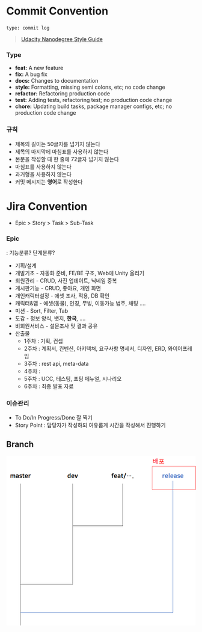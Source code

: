 # Commit Convention

```
type: commit log 
```

> [Udacity Nanodegree Style Guide](https://udacity.github.io/git-styleguide/)

### **Type**

- **feat:** A new feature
- **fix:** A bug fix
- **docs:** Changes to documentation
- **style:** Formatting, missing semi colons, etc; no code change
- **refactor:** Refactoring production code
- **test:** Adding tests, refactoring test; no production code change
- **chore:** Updating build tasks, package manager configs, etc; no production code change

### 규칙

- 제목의 길이는 50글자를 넘기지 않는다
- 제목의 마지막에 마침표를 사용하지 않는다
- 본문을 작성할 때 한 줄에 72글자 넘기지 않는다
- 마침표를 사용하지 않는다
- 과거형을 사용하지 않는다
- 커밋 메시지는 **영어**로 작성한다

# Jira Convention

- Epic > Story > Task > Sub-Task

### Epic

: 기능분류? 단계분류?

- 기획/설계
- 개발기초 - 자동화 준비, FE/BE 구조, Web에 Unity 올리기
- 회원관리 - CRUD, 사진 업데이트, 닉네임 중복
- 게시판기능 - CRUD, 좋아요, 개인 화면
- 개인캐릭터설정 - 에셋 조사, 적용, DB 확인
- 캐릭터&맵 - 에셋(동물), 인칭, 무빙, 이동가능 범주, 채팅 ....
- 미션 - Sort, Filter, Tab
- 도감 - 정보 양식, 뱃지, **한국**, ....
- 비회원서비스 - 설문조사 및 결과 공유
- 산출물
    - 1주차 : 기획, 컨셉
    - 2주차 : 계획서, 컨벤션, 아키텍쳐, 요구사항 명세서, 디자인, ERD, 와이어프레임
    - 3주차 : rest api, meta-data
    - 4주차 :
    - 5주차 : UCC, 테스팅, 포팅 메뉴얼, 시나리오
    - 6주차 : 최종 발표 자료

### 이슈관리

- To Do/In Progress/Done 잘 찍기
- Story Point : 담당자가 작성하되 여유롭게 시간을 작성해서 진행하기

## Branch

![브랜치](../images/convention_branch.png)
